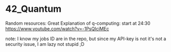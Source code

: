 # 42_Quantum

Random resources:
Great Explanation of q-computing: start at 24:30 https://www.youtube.com/watch?v=-1PsQIciMEc


note: I know my jobs ID are in the repo, but since my API-key is not it's not a security issue, I am lazy not stupid ;D
